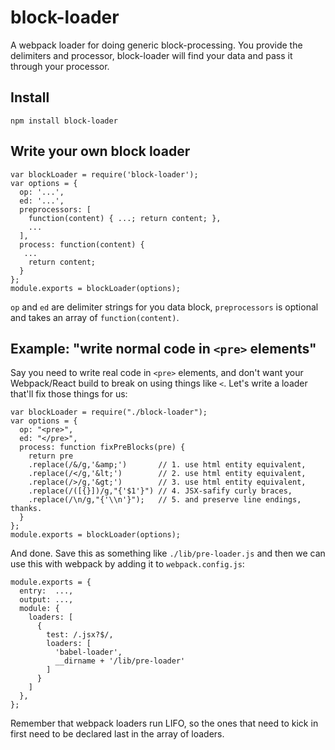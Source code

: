 # block-loader

A webpack loader for doing generic block-processing. You provide the delimiters and processor, block-loader will find your data and pass it through your processor.

## Install
```
npm install block-loader
```

## Write your own block loader
```
var blockLoader = require('block-loader');
var options = {
  op: '...',
  ed: '...',
  preprocessors: [
    function(content) { ...; return content; },
    ...
  ],
  process: function(content) {
   ...
    return content;
  }
};
module.exports = blockLoader(options);
```

`op` and `ed` are delimiter strings for you data block, `preprocessors` is optional and takes an array of `function(content)`.

## Example:  "write normal code in `<pre>` elements"

Say you need to write real code in `<pre>` elements, and don't want your Webpack/React build to break on using things like `<`. Let's write a loader that'll fix those things for us:

```
var blockLoader = require("./block-loader");
var options = {
  op: "<pre>",
  ed: "</pre>",
  process: function fixPreBlocks(pre) {
    return pre
    .replace(/&/g,'&amp;')       // 1. use html entity equivalent,
    .replace(/</g,'&lt;')        // 2. use html entity equivalent,
    .replace(/>/g,'&gt;')        // 3. use html entity equivalent,
    .replace(/([{}])/g,"{'$1'}") // 4. JSX-safify curly braces,
    .replace(/\n/g,"{'\\n'}");   // 5. and preserve line endings, thanks.
  }
};
module.exports = blockLoader(options);
```

And done. Save this as something like `./lib/pre-loader.js` and then we can use this with webpack by adding it to `webpack.config.js`:
```
module.exports = {
  entry:  ...,
  output: ...,
  module: {
    loaders: [
      {
        test: /.jsx?$/,
        loaders: [
          'babel-loader',
          __dirname + '/lib/pre-loader'
        ]
      }
    ]
  },
};

```
Remember that webpack loaders run LIFO, so the ones that need to kick in first need to be declared last in the array of loaders.
